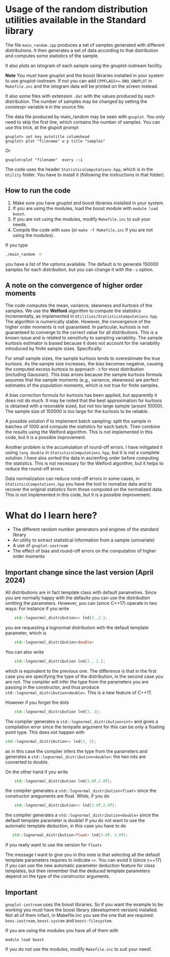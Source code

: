 # Usage of the random distribution utilities available in the Standard library #


The file `main_random.cpp` produces a set of samples generated with
different distributions. It then generates a set of data according to that distribution and computes some statistics of the sample.

It also plots an istogram of each sample using the gnuplot-iostream facility.

**Note** You must have gnuplot and the boost libraries installed in your system
    to use gnuplot-iostream. If not you can add `CPPFLAGS+=-DNO_GNUPLOT` in `Makefile.inc` and the istogram data will be printed on the screen instead.

It also some files with extension `.dat` with the values produced by
each distribution. The number of samples may be changed by setting the
constexpr variable `N` in the source file.

The data file produced by main_random may be seen with `gnuplot`. You only
need to skip the first line, which contains the number of samples.
You can use this trick, at the glupolt prompt

    gnuplot> set key autotitle columnhead
    gnuplot> plot "filename" w p title "samples"

Or

    gnuplot>plot "filename"  every ::1

The code uses the header `StatisticsComputations.hpp`, which is in the `Utility` folder. You have to install it (following the instructions in that folder).

## How to run the code ##
1. Make sure you have gnuplot and boost libraries installed in your system.
2. If you are using the modules, load the boost module with `module load boost`.
3. If you are not using the modules, modify `Makefile.inc` to suit your needs.
4. Compile the code with `make` (or `make -f Makefile.inc` if you are not using the modules).

If you type 

```bash
./main_random -h
```
you have a list of the options available. The default is to generate 150000 samples for each distribution, but you can change it with the `-s` option.

## A note on the convergence of higher order moments ##
The code computes the mean, variance, skewness and kurtosis of the samples. We use the **Welford** algorithm to compute the statistics incrementally, as implemented in `Utilities/StatisticsComputations.hpp`.
The algorithm is numerically stable. However, the convergence of the higher order moments is not guaranteed. In particular, kurtosis is not guaranteed to converge to the correct value for all distributions. This is a known issue and is related to sensitivity to sampling variability. The sample kurtosis estimator is biased because it does not account for the variability introduced by finite sample sizes. Specifically:

For small sample sizes, the sample kurtosis tends to overestimate the true kurtosis.
As the sample size increases, the bias becomes negative, causing the computed excess kurtosis to approach `-3` for most distribution (including Gaussian). This bias arises because the sample kurtosis formula assumes that the sample moments (e.g., variance, skewness) are perfect estimates of the population moments, which is not true for finite samples.

A bias correction formula for kurtosis has been applied, but apparently it does not do much. It may be noted that the best approximation for kurtosis is obtained with a resonable sized, but not too large sample (arount 10000). The sample size of 150000 is too large for the kurtosis to be reliable.

A possible solution if to implement batch sampling: split the sample in batches of 1000 and compute the statistics for each batch. Then combine the results using the Welford algorithm. This is not implemented in this code, but it is a possible improvement.

Another problem is the accumulation of round-off errors. I have mitigated it usiing `long double` in `StatisticsComputations.hpp`, but it is not a complete solution. I have alos sorted the data in ascienfing order before computing the statistics. This is not necessary for the Welford algorithm, but it helps to reduce the round-off errors.

Data normalization can reduce rond-off errors in some cases, in `StatisticsComputations.hpp` you have the tool to nomalize data and to recover the original statistics form those computed on the normalized data. This is not implemented in this code, but it is a possible improvement. 


# What do I learn here? #
- The different random number generators and engines of the standard library
- An utility to extract statistical information from a sample (univariate)
- A use of `gnuplot-iostream`
- The effect of bias and round-off errors on the computation of higher order moments

## Important change since the last version (April 2024) ##
All distributions are in fact template class with default parametres. Since you are normally happy with the defaults
you can use the distribution omitting the parameters. However, you can (since C++17) operate in two ways:
For instance if you write 

```cpp
    std::lognormal_distribution<> lnd{3.,2.};
```
you are requesting a lognormal distribution with the default template parameter, which is 
    
```cpp
    std::lognormal_distribution<double>
```
You can also write

```cpp
    std::lognormal_distribution lnd{3., 2.};
```
which is equivalent to the previous one. The difference is that in the first case you are specifying the type of the distribution, in the second case you are not. The compiler will infer the type from the parameters you are passing in the constructor, and thus produce `std::lognormal_distribution<double>`. This is a new feature of C++17.

However if you forget the dots
```cpp
    std::lognormal_distribution lnd{3, 2};
```
The compiler generates a `std::lognormal_distribution<int>` and gives a compilation error since the tempalte argument for this can be only a floating point type. This does not happen with 

```cpp
std::lognormal_distribution<> lnd{3, 2};
```
as in this case the compiler infers the type from the parameters and generates a `std::lognormal_distribution<double>`: the two ints are converted to double.

On the other hand if you write

```cpp
    std::lognormal_distribution lnd{3.0f,2.0f};
```
the compiler generates a `std::lognormal_distribution<float>` since the constructor areguments are float.
While, if you do 
```cpp
    std::lognormal_distribution<> lnd{3.0f,2.0f};
```
the compiler generates a `std::lognormal_distribution<double>` since the default template parameter is double!
If you do not want to use the automatic template deduction, in this case you have to do
```cpp
   std::lognormal_distribution<float> lnd{3.0f, 2.0f};
```
if you really want to use the version for `floats`

The message I want to give you in this note is that selecting all the default template parameters requires to indicate `<>`. You can avoid it (since c++17) if you can use the new automatic parameter deduction feature for class templates, but then remember that the deduced template parameters depend on the type of the constructor arguments. 

## Important ##

`gnoplot-iostream` uses the boost libraries. So if you want the
example to be working you must have the boost library (development
version) installed. Not all of them infact, in Makefile.inc you see the one that are required: `boos-iostream`, `boost-system` and `boost-filesystem`.

If you are using the modules you have all of them with

```
module load boost
```

If you do not use the modules, modify `Makefile.inc` to suit your need!.
